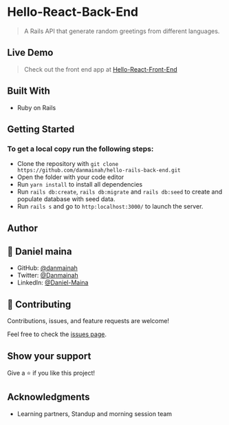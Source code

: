 # Hello-React-Back-End
> A Rails API that generate random greetings from different languages.

## Live Demo
> Check out the front end app at  [Hello-React-Front-End](https://github.com/danmainah/hello-react-front-end)
## Built With

- Ruby on Rails

## Getting Started

### To get a local copy run the following steps:

- Clone the repository with `git clone https://github.com/danmainah/hello-rails-back-end.git`
- Open the folder with your code editor
- Run `yarn install` to install all dependencies
- Run `rails db:create`, `rails db:migrate` and `rails db:seed` to create and populate database with seed data.
- Run `rails s` and go to `http:localhost:3000/` to launch the server.

## Author


## 👤 **Daniel maina**

- GitHub: [@danmainah](https://github.com/danmainah)
- Twitter: [@Danmainah](https://twitter.com/dan_mainah)
- LinkedIn: [@Daniel-Maina](www.linkedin.com/in/daniel-maina-315a38191)

## 🤝 Contributing

Contributions, issues, and feature requests are welcome!

Feel free to check the [issues page](https://github.com/ZeenatLawal/Hello-Rails-React/issues).

## Show your support

Give a ⭐️ if you like this project!

## Acknowledgments

- Learning partners, Standup and morning session team
